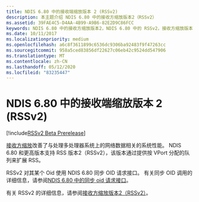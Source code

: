 ```yaml
---
title: NDIS 6.80 中的接收端缩放版本 2 (RSSv2)
description: 本主题介绍 NDIS 6.80 中的接收方缩放版本2（RSSv2）
ms.assetid: 39FAE4C5-D4AA-4B99-A9B6-82E2D9C86FCC
keywords: NDIS 6.80 中的接收方缩放版本2，NDIS 6.80 中的 RSSv2，接收方缩放版本 2 WDK NDIS 6.80，RSSv2 网络驱动程序 NDIS 6.80
ms.date: 10/11/2017
ms.localizationpriority: medium
ms.openlocfilehash: a6c8f3611899c6536dc9306ba92483f9f47263cc
ms.sourcegitcommit: 958a5ced83856df22627c06eb42c9524dd547906
ms.translationtype: MT
ms.contentlocale: zh-CN
ms.lasthandoff: 05/12/2020
ms.locfileid: "83235447"
---
```

# <a name="receive-side-scaling-version-2-rssv2-in-ndis-680"></a>NDIS 6.80 中的接收端缩放版本 2 (RSSv2)

[!include[RSSv2 Beta Prerelease](../includes/rssv2-beta-prerelease.md)]

[接收方缩放](ndis-receive-side-scaling2.md)改善了与处理多处理器系统上的网络数据相关的系统性能。 NDIS 6.80 和更高版本支持 RSS 版本2（RSSv2），该版本通过提供按 VPort 分配的队列来扩展 RSS。

RSSv2 对其某个 Oid 使用 NDIS 6.80 同步 OID 请求接口。 有关同步 OID 调用的详细信息，请参阅[NDIS 6.80 中的同步 oid 请求接口](synchronous-oid-request-interface-in-ndis-6-80.md)。

有关 RSSv2 的详细信息，请参阅[接收方缩放版本2（RSSv2）](receive-side-scaling-version-2-rssv2-.md)。

